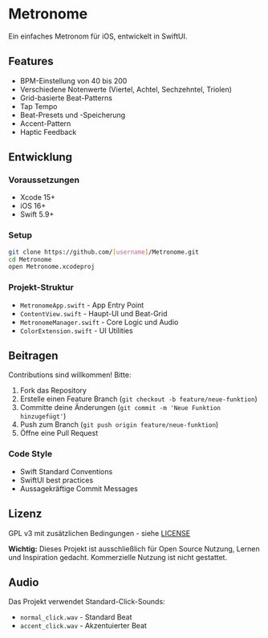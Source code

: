 # Metronome

Ein einfaches Metronom für iOS, entwickelt in SwiftUI.

## Features

- BPM-Einstellung von 40 bis 200
- Verschiedene Notenwerte (Viertel, Achtel, Sechzehntel, Triolen)
- Grid-basierte Beat-Patterns
- Tap Tempo
- Beat-Presets und -Speicherung
- Accent-Pattern
- Haptic Feedback

## Entwicklung

### Voraussetzungen

- Xcode 15+
- iOS 16+
- Swift 5.9+

### Setup

```bash
git clone https://github.com/[username]/Metronome.git
cd Metronome
open Metronome.xcodeproj
```

### Projekt-Struktur

- `MetronomeApp.swift` - App Entry Point
- `ContentView.swift` - Haupt-UI und Beat-Grid
- `MetronomeManager.swift` - Core Logic und Audio
- `ColorExtension.swift` - UI Utilities

## Beitragen

Contributions sind willkommen! Bitte:

1. Fork das Repository
2. Erstelle einen Feature Branch (`git checkout -b feature/neue-funktion`)
3. Committe deine Änderungen (`git commit -m 'Neue Funktion hinzugefügt'`)
4. Push zum Branch (`git push origin feature/neue-funktion`)
5. Öffne eine Pull Request

### Code Style

- Swift Standard Conventions
- SwiftUI best practices
- Aussagekräftige Commit Messages

## Lizenz

GPL v3 mit zusätzlichen Bedingungen - siehe [LICENSE](LICENSE)

**Wichtig:** Dieses Projekt ist ausschließlich für Open Source Nutzung, Lernen und Inspiration gedacht. Kommerzielle Nutzung ist nicht gestattet.

## Audio

Das Projekt verwendet Standard-Click-Sounds:
- `normal_click.wav` - Standard Beat
- `accent_click.wav` - Akzentuierter Beat